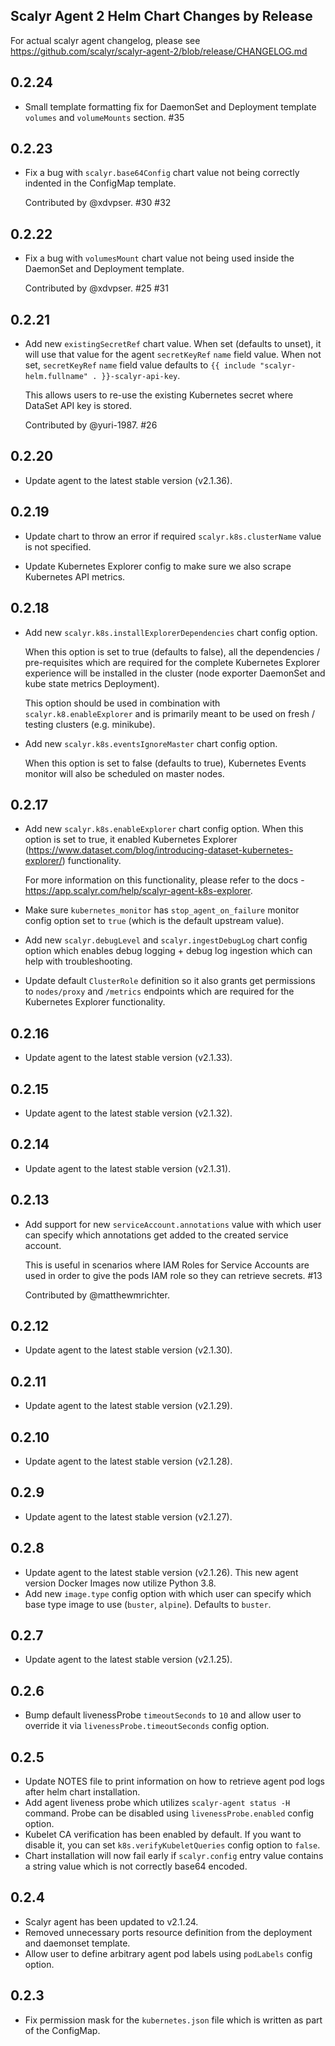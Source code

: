 ## Scalyr Agent 2 Helm Chart Changes by Release

For actual scalyr agent changelog, please see https://github.com/scalyr/scalyr-agent-2/blob/release/CHANGELOG.md

## 0.2.24

- Small template formatting fix for DaemonSet and Deployment template ``volumes`` and
  ``volumeMounts`` section. #35

## 0.2.23

- Fix a bug with ``scalyr.base64Config`` chart value not being correctly indented in the ConfigMap
  template.

  Contributed by @xdvpser. #30 #32

## 0.2.22

- Fix a bug with ``volumesMount`` chart value not being used inside the DaemonSet and Deployment
  template.

  Contributed by @xdvpser. #25 #31

## 0.2.21

- Add new ``existingSecretRef`` chart value. When set (defaults to unset), it will use that
  value for the agent ``secretKeyRef`` ``name`` field value. When not set, ``secretKeyRef``
  ``name`` field value defaults to ``{{ include "scalyr-helm.fullname" . }}-scalyr-api-key``.

  This allows users to re-use the existing Kubernetes secret where DataSet API key is stored.

  Contributed by @yuri-1987. #26

## 0.2.20

- Update agent to the latest stable version (v2.1.36).

## 0.2.19

- Update chart to throw an error if required ``scalyr.k8s.clusterName`` value is not specified.

- Update Kubernetes Explorer config to make sure we also scrape Kubernetes API metrics.

## 0.2.18

- Add new ``scalyr.k8s.installExplorerDependencies`` chart config option.

  When this option is set to true (defaults to false), all the dependencies / pre-requisites which
  are required for the complete Kubernetes Explorer experience will be installed in the cluster
  (node exporter DaemonSet and kube state metrics Deployment).

  This option should be used in combination with ``scalyr.k8.enableExplorer`` and is primarily
  meant to be used on fresh / testing clusters (e.g. minikube).

- Add new ``scalyr.k8s.eventsIgnoreMaster`` chart config option.

  When this option is set to false (defaults to true), Kubernetes Events monitor will also be
  scheduled on master nodes.

## 0.2.17

- Add new ``scalyr.k8s.enableExplorer`` chart config option. When this option is set to true, it
  enabled Kubernetes Explorer (https://www.dataset.com/blog/introducing-dataset-kubernetes-explorer/)
  functionality.

  For more information on this functionality, please refer to the docs - https://app.scalyr.com/help/scalyr-agent-k8s-explorer.

- Make sure ``kubernetes_monitor`` has ``stop_agent_on_failure`` monitor config option set to
  ``true`` (which is the default upstream value).

- Add new ``scalyr.debugLevel`` and ``scalyr.ingestDebugLog`` chart config option which enables
  debug logging + debug log ingestion which can help with troubleshooting.

- Update default ``ClusterRole`` definition so it also grants get permissions to ``nodes/proxy``
  and ``/metrics`` endpoints which are required for the Kubernetes Explorer functionality.

## 0.2.16

- Update agent to the latest stable version (v2.1.33).

## 0.2.15

- Update agent to the latest stable version (v2.1.32).

## 0.2.14

- Update agent to the latest stable version (v2.1.31).

## 0.2.13

- Add support for new ``serviceAccount.annotations`` value with which user can specify which
  annotations get added to the created service account.

  This is useful in scenarios where IAM Roles for Service Accounts are used in order to give
  the pods IAM role so they can retrieve secrets. #13

  Contributed by @matthewmrichter.

## 0.2.12

- Update agent to the latest stable version (v2.1.30).

## 0.2.11

- Update agent to the latest stable version (v2.1.29).

## 0.2.10

- Update agent to the latest stable version (v2.1.28).

## 0.2.9

- Update agent to the latest stable version (v2.1.27).

## 0.2.8

- Update agent to the latest stable version (v2.1.26). This new agent version Docker Images now utilize Python 3.8.
- Add new ``image.type`` config option with which user can specify which base type image to use (``buster``, ``alpine``). Defaults to ``buster``.

## 0.2.7

- Update agent to the latest stable version (v2.1.25).

## 0.2.6

- Bump default livenessProbe ``timeoutSeconds`` to ``10`` and allow user to override it via
  ``livenessProbe.timeoutSeconds`` config option.

## 0.2.5

- Update NOTES file to print information on how to retrieve agent pod logs after helm chart
  installation.
- Add agent liveness probe which utilizes ``scalyr-agent status -H`` command. Probe can be disabled
  using ``livenessProbe.enabled`` config option.
- Kubelet CA verification has been enabled by default. If you want to disable it, you can set
  ``k8s.verifyKubeletQueries`` config option to ``false``.
- Chart installation will now fail early if ``scalyr.config`` entry value contains a string value
  which is not correctly base64 encoded.

## 0.2.4

- Scalyr agent has been updated to v2.1.24.
- Removed unnecessary ports resource definition from the deployment and daemonset template.
- Allow user to define arbitrary agent pod labels using ``podLabels`` config option.

## 0.2.3

- Fix permission mask for the ``kubernetes.json`` file which is written as part of the ConfigMap.
